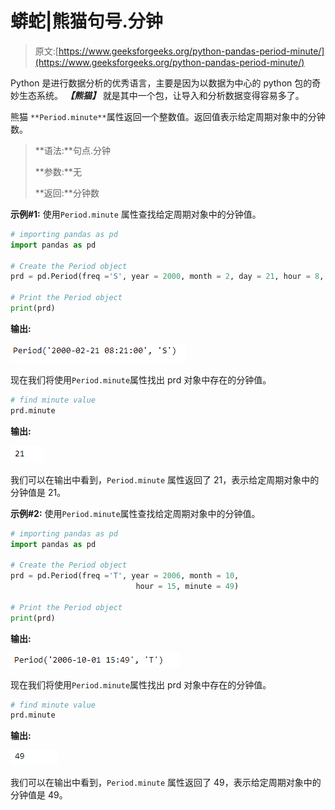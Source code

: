 # 蟒蛇|熊猫句号.分钟

> 原文:[https://www.geeksforgeeks.org/python-pandas-period-minute/](https://www.geeksforgeeks.org/python-pandas-period-minute/)

Python 是进行数据分析的优秀语言，主要是因为以数据为中心的 python 包的奇妙生态系统。 ***【熊猫】*** 就是其中一个包，让导入和分析数据变得容易多了。

熊猫 `**Period.minute**`属性返回一个整数值。返回值表示给定周期对象中的分钟数。

> **语法:**句点.分钟
> 
> **参数:**无
> 
> **返回:**分钟数

**示例#1:** 使用`Period.minute` 属性查找给定周期对象中的分钟值。

```py
# importing pandas as pd
import pandas as pd

# Create the Period object
prd = pd.Period(freq ='S', year = 2000, month = 2, day = 21, hour = 8, minute = 21)

# Print the Period object
print(prd)
```

**输出:**

![](img/b2a6e0631e56e7bc2970f8e7faf169d1.png)

现在我们将使用`Period.minute`属性找出 prd 对象中存在的分钟值。

```py
# find minute value
prd.minute
```

**输出:**

![](img/f876bedb4e3b4feda5753c25f43d68c3.png)

我们可以在输出中看到，`Period.minute` 属性返回了 21，表示给定周期对象中的分钟值是 21。

**示例#2:** 使用`Period.minute`属性查找给定周期对象中的分钟值。

```py
# importing pandas as pd
import pandas as pd

# Create the Period object
prd = pd.Period(freq ='T', year = 2006, month = 10,
                            hour = 15, minute = 49)

# Print the Period object
print(prd)
```

**输出:**

![](img/68f561dba8f2f27eadb924c51d624034.png)

现在我们将使用`Period.minute`属性找出 prd 对象中存在的分钟值。

```py
# find minute value
prd.minute
```

**输出:**

![](img/0ea25d9f8047fc79539c2a347e71cf8e.png)

我们可以在输出中看到，`Period.minute` 属性返回了 49，表示给定周期对象中的分钟值是 49。